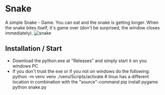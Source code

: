 # Snake
A simple Snake - Game.
You can eat and the snake is getting longer. When the snake bites itself, it's game over (don't be surprised, the window closes immediately).
![snake](https://user-images.githubusercontent.com/48067330/192120420-d601f718-ba5d-4d18-a0ff-dc057039e88e.jpg)

## Installation / Start
- Download the python.exe at "Releases" and simply start it on you windows PC
- If you don't trust the exe or if you not on windows do the following:
    python -m venv venv
    ./venv/Scripts/activate # linux has a different location in combination with the "source"-command
    pip install pygame
    python snake.py
    

